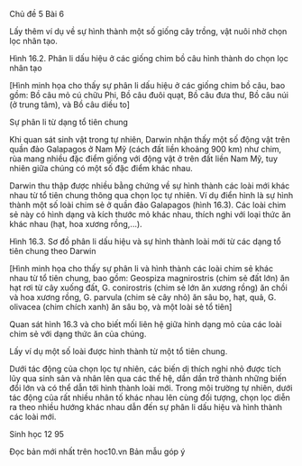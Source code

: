 Chủ đề 5
Bài 6

Lấy thêm ví dụ về sự hình thành một số giống cây trồng, vật nuôi nhờ chọn lọc nhân tạo.

Hình 16.2. Phân li dấu hiệu ở các giống chim bồ câu hình thành do chọn lọc nhân tạo

[Hình minh họa cho thấy sự phân li dấu hiệu ở các giống chim bồ câu, bao gồm: Bồ câu mỏ cú chữu Phi, Bồ câu đuôi quạt, Bồ câu đưa thư, Bồ câu núi (ở trung tâm), và Bồ câu diều to]

Sự phân li từ dạng tổ tiên chung

Khi quan sát sinh vật trong tự nhiên, Darwin nhận thấy một số động vật trên quần đảo Galapagos ở Nam Mỹ (cách đất liền khoảng 900 km) như chim, rùa mang nhiều đặc điểm giống với động vật ở trên đất liền Nam Mỹ, tuy nhiên giữa chúng có một số đặc điểm khác nhau.

Darwin thu thập được nhiều bằng chứng về sự hình thành các loài mới khác nhau từ tổ tiên chung thông qua chọn lọc tự nhiên. Ví dụ điển hình là sự hình thành một số loài chim sẻ ở quần đảo Galapagos (hình 16.3). Các loài chim sẻ này có hình dạng và kích thước mỏ khác nhau, thích nghi với loại thức ăn khác nhau (hạt, hoa xương rồng,...).

Hình 16.3. Sơ đồ phân li dấu hiệu và sự hình thành loài mới từ các dạng tổ tiên chung theo Darwin

[Hình minh họa cho thấy sự phân li và hình thành các loài chim sẻ khác nhau từ tổ tiên chung, bao gồm: Geospiza magnirostris (chim sẻ đất lớn) ăn hạt rơi từ cây xuống đất, G. conirostris (chim sẻ lớn ăn xương rồng) ăn chồi và hoa xương rồng, G. parvula (chim sẻ cây nhỏ) ăn sâu bọ, hạt, quả, G. olivacea (chim chích xanh) ăn sâu bọ, và một loài sẻ tổ tiên]

Quan sát hình 16.3 và cho biết mối liên hệ giữa hình dạng mỏ của các loài chim sẻ với dạng thức ăn của chúng.

Lấy ví dụ một số loài được hình thành từ một tổ tiên chung.

Dưới tác động của chọn lọc tự nhiên, các biến dị thích nghi nhỏ được tích lũy qua sinh sản và nhân lên qua các thế hệ, dần dần trở thành những biến đổi lớn và có thể dẫn tới hình thành loài mới. Trong môi trường tự nhiên, dưới tác động của rất nhiều nhân tố khác nhau lên cùng đối tượng, chọn lọc diễn ra theo nhiều hướng khác nhau dẫn đến sự phân li dấu hiệu và hình thành các loài mới.

Sinh học 12 95

Đọc bản mới nhất trên hoc10.vn
Bản mẫu góp ý